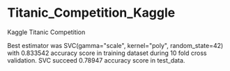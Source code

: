 # Titanic_Competition_Kaggle
Kaggle Titanic Competition

Best estimator was SVC(gamma="scale", kernel="poly", random_state=42) with 0.833542 accuracy score in training dataset during 10 fold cross validation. 
SVC succeed 0.78947 accuracy score in test_data.
